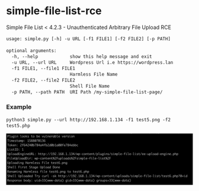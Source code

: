 # simple-file-list-rce
Simple File List &lt; 4.2.3 - Unauthenticated Arbitrary File Upload RCE

```
usage: simple.py [-h] -u URL [-f1 FILE1] [-f2 FILE2] [-p PATH]

optional arguments:
  -h, --help            show this help message and exit
  -u URL, --url URL     Wordpress Url i.e https://wordpress.lan
  -f1 FILE1, --file1 FILE1
                        Harmless File Name
  -f2 FILE2, --file2 FILE2
                        Shell File Name
  -p PATH, --path PATH  URI Path /my-simple-file-list-page/
```


### Example

```
python3 simple.py --url http://192.168.1.134 -f1 test5.png -f2 test5.php
```


![alt text](https://raw.githubusercontent.com/RandomRobbieBF/simple-file-list-rce/master/Screenshot%202020-04-28%20at%2011.35.42.png "screenshot")

